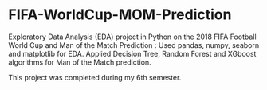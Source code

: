 # FIFA-WorldCup-MOM-Prediction
Exploratory Data Analysis (EDA) project in Python on the 2018 FIFA Football World Cup and Man of the Match Prediction : Used pandas, numpy, seaborn and matplotlib for EDA. Applied Decision Tree, Random Forest and XGboost algorithms for Man of the Match prediction.

This project was completed during my 6th semester.
